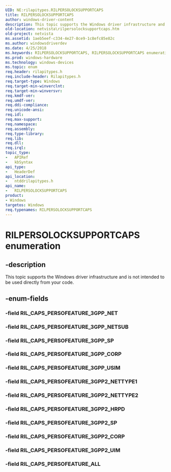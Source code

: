 ```yaml
---
UID: NE:rilapitypes.RILPERSOLOCKSUPPORTCAPS
title: RILPERSOLOCKSUPPORTCAPS
author: windows-driver-content
description: This topic supports the Windows driver infrastructure and is not intended to be used directly from your code.
old-location: netvista\rilpersolocksupportcaps.htm
old-project: netvista
ms.assetid: 1aeb5eef-c334-4e27-8ce9-1c8efc85e82c
ms.author: windowsdriverdev
ms.date: 4/25/2018
ms.keywords: RILPERSOLOCKSUPPORTCAPS, RILPERSOLOCKSUPPORTCAPS enumeration [Network Drivers Starting with Windows Vista], RIL_CAPS_PERSOFEATURE_3GPP2_CORP, RIL_CAPS_PERSOFEATURE_3GPP2_HRPD, RIL_CAPS_PERSOFEATURE_3GPP2_NETTYPE1, RIL_CAPS_PERSOFEATURE_3GPP2_NETTYPE2, RIL_CAPS_PERSOFEATURE_3GPP2_SP, RIL_CAPS_PERSOFEATURE_3GPP2_UIM, RIL_CAPS_PERSOFEATURE_3GPP_CORP, RIL_CAPS_PERSOFEATURE_3GPP_NETSUB, RIL_CAPS_PERSOFEATURE_3GPP_SP, RIL_CAPS_PERSOFEATURE_3GPP_USIM, RIL_CAPS_PERSOFEATURE_ALL, netvista.rilpersolocksupportcaps, ntddrilapitypes/RILPERSOLOCKSUPPORTCAPS, ntddrilapitypes/RIL_CAPS_PERSOFEATURE_3GPP2_CORP, ntddrilapitypes/RIL_CAPS_PERSOFEATURE_3GPP2_HRPD, ntddrilapitypes/RIL_CAPS_PERSOFEATURE_3GPP2_NETTYPE1, ntddrilapitypes/RIL_CAPS_PERSOFEATURE_3GPP2_NETTYPE2, ntddrilapitypes/RIL_CAPS_PERSOFEATURE_3GPP2_SP, ntddrilapitypes/RIL_CAPS_PERSOFEATURE_3GPP2_UIM, ntddrilapitypes/RIL_CAPS_PERSOFEATURE_3GPP_CORP, ntddrilapitypes/RIL_CAPS_PERSOFEATURE_3GPP_NETSUB, ntddrilapitypes/RIL_CAPS_PERSOFEATURE_3GPP_SP, ntddrilapitypes/RIL_CAPS_PERSOFEATURE_3GPP_USIM, ntddrilapitypes/RIL_CAPS_PERSOFEATURE_ALL
ms.prod: windows-hardware
ms.technology: windows-devices
ms.topic: enum
req.header: rilapitypes.h
req.include-header: Rilapitypes.h
req.target-type: Windows
req.target-min-winverclnt: 
req.target-min-winversvr: 
req.kmdf-ver: 
req.umdf-ver: 
req.ddi-compliance: 
req.unicode-ansi: 
req.idl: 
req.max-support: 
req.namespace: 
req.assembly: 
req.type-library: 
req.lib: 
req.dll: 
req.irql: 
topic_type:
-	APIRef
-	kbSyntax
api_type:
-	HeaderDef
api_location:
-	ntddrilapitypes.h
api_name:
-	RILPERSOLOCKSUPPORTCAPS
product:
- Windows
targetos: Windows
req.typenames: RILPERSOLOCKSUPPORTCAPS
---
```


# RILPERSOLOCKSUPPORTCAPS enumeration


## -description


This topic supports the Windows driver infrastructure and is not intended to be used directly from your code.


## -enum-fields




### -field RIL_CAPS_PERSOFEATURE_3GPP_NET


### -field RIL_CAPS_PERSOFEATURE_3GPP_NETSUB


### -field RIL_CAPS_PERSOFEATURE_3GPP_SP


### -field RIL_CAPS_PERSOFEATURE_3GPP_CORP


### -field RIL_CAPS_PERSOFEATURE_3GPP_USIM


### -field RIL_CAPS_PERSOFEATURE_3GPP2_NETTYPE1


### -field RIL_CAPS_PERSOFEATURE_3GPP2_NETTYPE2


### -field RIL_CAPS_PERSOFEATURE_3GPP2_HRPD


### -field RIL_CAPS_PERSOFEATURE_3GPP2_SP


### -field RIL_CAPS_PERSOFEATURE_3GPP2_CORP


### -field RIL_CAPS_PERSOFEATURE_3GPP2_UIM


### -field RIL_CAPS_PERSOFEATURE_ALL

